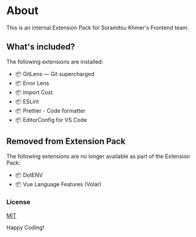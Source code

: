 # About

This is an internal Extension Pack for Soramitsu Khmer's Frontend team.

## What's included?

The following extensions are installed:

* 📦 GitLens — Git supercharged
* 📦 Error Lens
* 📦 Import Cost
* 📦 ESLint
* 📦 Prettier - Code formatter
* 📦 EditorConfig for VS Code

## Removed from Extension Pack

The following extensions are no longer available as part of the Extension Pack:

* 📦 DotENV
* 📦 Vue Language Features (Volar)

### License
[MIT](LICENSE)

Happy Coding!
